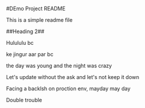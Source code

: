 #DEmo Project README

This is a simple readme file

##Heading 2##

Hulululu bc

ke jingur aar par bc

the day was young and the night was crazy

Let's update without the ask and let's not keep it down

Facing a backlsh on proction env, mayday may day

Double trouble
